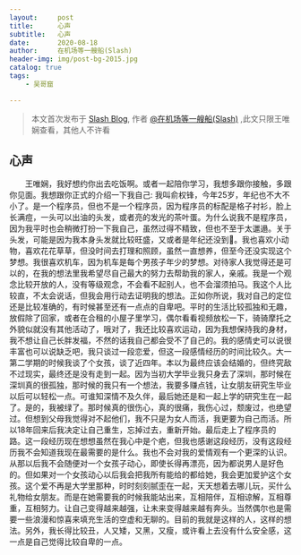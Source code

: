 ```yaml
---
layout:     post
title:      心声
subtitle:   心声
date:       2020-08-18
author:     在机场等一艘船(Slash)
header-img: img/post-bg-2015.jpg
catalog: true
tags:
    - 吴哥窟

---
```


> 本文首次发布于 [Slash Blog](http://yuquanfeng.github.io), 作者 [@在机场等一艘船(Slash)](http://github.com/yuquanfeng) ,此文只限王唯娴查看，其他人不许看

## 心声

<p style="text-indent:2em">王唯娴，我好想约你出去吃饭啊。或者一起陪你学习，我想多跟你接触，多跟你见面。我想跟你正式的介绍一下我自己:
我叫俞权锋，今年25岁，年纪也不大不小了。是一个程序员，但也不是一个程序员，因为程序员的标配是格子衬衫，脸上长满痘，一头可以出油的头发，或者亮的发光的茶叶蛋。为什么说我不是程序员，因为我平时也会稍微打扮一下我自己，虽然过得不精致，但也不至于太邋遢。关于头发，可能是因为我本身头发就比较旺盛，又或者是年纪还没到🤣。我也喜欢小动物，喜欢花花草草，但没时间去打理和照顾，虽然一直想养，但至今还没实现这个梦想。我很喜欢机车，因为机车是每个男孩子年少的梦想。对待家人我觉得还是可以的，在我的想法里我希望尽自己最大的努力去帮助我的家人，亲戚。我是一个观念比较开放的人，没有等级观念，不会看不起别人，也不会溜须拍马。我这个人比较直，不太会说话，但我会用行动去证明我的想法。正如你所说，我对自己的定位还是比较准确的，有时候甚至还有一点点的自卑吧。平时的生活比较孤独和无趣，放假除了回家，或者在合租的小屋子里学习，偶尔看看视频放松一下，骑骑摩托之外貌似就没有其他活动了，哦对了，我还比较喜欢运动，因为我想保持我的身材，我不想让自己长胖发福，不然的话我自己都会受不了自己的。我的感情史可以说很丰富也可以说缺乏吧，我只谈过一段恋爱，但这一段感情经历的时间比较久。大一第二学期的时候我谈了个女孩，谈了近四年。本以为最终应该会结婚的，但终究敌不过现实，最终还是没有走到一起。因为当初大学毕业我只身去了深圳，那时候在深圳真的很孤独，那时候的我只有一个想法，我要多赚点钱，让女朋友研究生毕业以后可以轻松一点。可谁知深情不及久伴，最后她还是和一起上学的研究生在一起了。是的，我被绿了。那时候真的很伤心，真的很痛，我伤心过，颓废过，也绝望过。但想到父母我觉得对不起他们，我不只是为女人而活，我更要为自己而活。所以18年回来后我决定让自己重生，忘掉过去，重新开始。最后走上了程序员的路。这一段经历现在想想虽然在我心中是个疤，但我也感谢这段经历，没有这段经历我不会知道我现在最需要的是什么。我也不会对我的爱情观有一个更深的认识。从那以后我不会随便对一个女孩子动心，即使长得再漂亮，因为都说男人是好色的。但如果对一个女孩动心以后我会把我所有能给的都给她，我会更加爱护这个女孩。这个爱不再是大学里那种，时时刻刻腻歪在一起，天天想着去哪儿玩，买什么礼物给女朋友。而是在她需要我的时候我能站出来，互相陪伴，互相谅解，互相尊重，互相努力。让自己变得越来越强，让未来变得越来越有奔头。当然偶尔也是需要一些浪漫和惊喜来填充生活的空虚和无聊的。目前的我就是这样的人，这样的想法。另外，我长得比较丑，人又矮，又黑，又瘦，或许看上去没有什么安全感，这一点是自己觉得比较自卑的一点。</p>